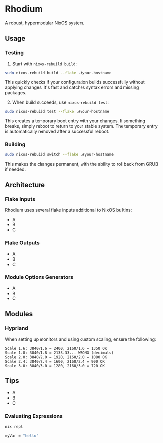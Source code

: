 # Rhodium

A robust, hypermodular NixOS system.

## Usage

### Testing

1. Start with `nixos-rebuild build`:

```bash
sudo nixos-rebuild build --flake .#your-hostname
```

This quickly checks if your configuration builds successfully without applying changes. It's fast and catches syntax errors and missing packages.

2. When build succeeds, use `nixos-rebuild test`:

```bash
sudo nixos-rebuild test --flake .#your-hostname
```

This creates a temporary boot entry with your changes. If something breaks, simply reboot to return to your stable system. The temporary entry is automatically removed after a successful reboot.

### Building

```bash
sudo nixos-rebuild switch --flake .#your-hostname
```

This makes the changes permanent, with the ability to roll back from GRUB if needed.

## Architecture

### Flake Inputs

Rhodium uses several flake inputs additional to NixOS builtins:

- A
- B
- C

### Flake Outputs

- A
- B
- C

### Module Options Generators

- A
- B
- C

## Modules

### Hyprland

When setting up monitors and using custom scaling, ensure the following:

```text
Scale 1.6: 3840/1.6 = 2400, 2160/1.6 = 1350 OK
Scale 1.8: 3840/1.8 = 2133.33... WRONG (decimals)
Scale 2.0: 3840/2.0 = 1920, 2160/2.0 = 1080 OK
Scale 2.4: 3840/2.4 = 1600, 2160/2.4 = 900 OK
Scale 3.0: 3840/3.0 = 1280, 2160/3.0 = 720 OK 
```

## Tips

- A
- B
- C

### Evaluating Expressions

```bash
nix repl
```

```nix
myVar = "hello"
```
